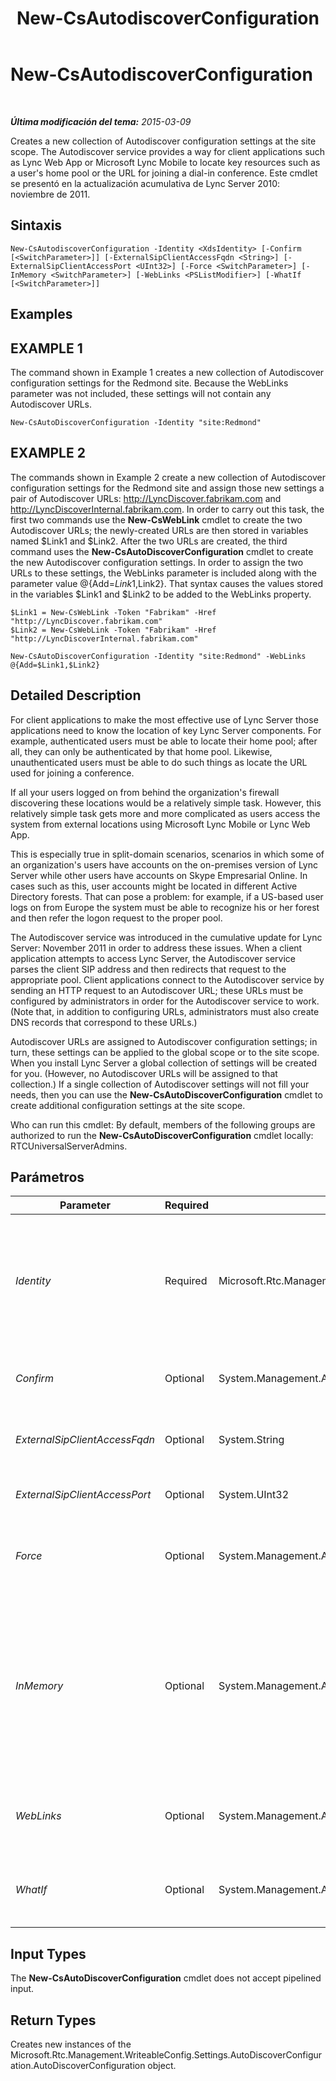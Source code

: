 ﻿---
title: New-CsAutodiscoverConfiguration
TOCTitle: New-CsAutodiscoverConfiguration
ms:assetid: 6b878b0e-f0c0-46a2-99b8-fd2105250600
ms:mtpsurl: https://technet.microsoft.com/es-es/library/Hh690022(v=OCS.15)
ms:contentKeyID: 48275567
ms.date: 01/07/2017
mtps_version: v=OCS.15
ms.translationtype: HT
---

# New-CsAutodiscoverConfiguration

 

_**Última modificación del tema:** 2015-03-09_

Creates a new collection of Autodiscover configuration settings at the site scope. The Autodiscover service provides a way for client applications such as Lync Web App or Microsoft Lync Mobile to locate key resources such as a user's home pool or the URL for joining a dial-in conference. Este cmdlet se presentó en la actualización acumulativa de Lync Server 2010: noviembre de 2011.

## Sintaxis

    New-CsAutodiscoverConfiguration -Identity <XdsIdentity> [-Confirm [<SwitchParameter>]] [-ExternalSipClientAccessFqdn <String>] [-ExternalSipClientAccessPort <UInt32>] [-Force <SwitchParameter>] [-InMemory <SwitchParameter>] [-WebLinks <PSListModifier>] [-WhatIf [<SwitchParameter>]]

## Examples

## EXAMPLE 1

The command shown in Example 1 creates a new collection of Autodiscover configuration settings for the Redmond site. Because the WebLinks parameter was not included, these settings will not contain any Autodiscover URLs.

    New-CsAutoDiscoverConfiguration -Identity "site:Redmond"

## EXAMPLE 2

The commands shown in Example 2 create a new collection of Autodiscover configuration settings for the Redmond site and assign those new settings a pair of Autodiscover URLs: http://LyncDiscover.fabrikam.com and http://LyncDiscoverInternal.fabrikam.com. In order to carry out this task, the first two commands use the **New-CsWebLink** cmdlet to create the two Autodiscover URLs; the newly-created URLs are then stored in variables named $Link1 and $Link2. After the two URLs are created, the third command uses the **New-CsAutoDiscoverConfiguration** cmdlet to create the new Autodiscover configuration settings. In order to assign the two URLs to these settings, the WebLinks parameter is included along with the parameter value @{Add=$Link1,$Link2}. That syntax causes the values stored in the variables $Link1 and $Link2 to be added to the WebLinks property.

    $Link1 = New-CsWebLink -Token "Fabrikam" -Href "http://LyncDiscover.fabrikam.com"
    $Link2 = New-CsWebLink -Token "Fabrikam" -Href "http://LyncDiscoverInternal.fabrikam.com"
    
    New-CsAutoDiscoverConfiguration -Identity "site:Redmond" -WebLinks @{Add=$Link1,$Link2}

## Detailed Description

For client applications to make the most effective use of Lync Server those applications need to know the location of key Lync Server components. For example, authenticated users must be able to locate their home pool; after all, they can only be authenticated by that home pool. Likewise, unauthenticated users must be able to do such things as locate the URL used for joining a conference.

If all your users logged on from behind the organization's firewall discovering these locations would be a relatively simple task. However, this relatively simple task gets more and more complicated as users access the system from external locations using Microsoft Lync Mobile or Lync Web App.

This is especially true in split-domain scenarios, scenarios in which some of an organization's users have accounts on the on-premises version of Lync Server while other users have accounts on Skype Empresarial Online. In cases such as this, user accounts might be located in different Active Directory forests. That can pose a problem: for example, if a US-based user logs on from Europe the system must be able to recognize his or her forest and then refer the logon request to the proper pool.

The Autodiscover service was introduced in the cumulative update for Lync Server: November 2011 in order to address these issues. When a client application attempts to access Lync Server, the Autodiscover service parses the client SIP address and then redirects that request to the appropriate pool. Client applications connect to the Autodiscover service by sending an HTTP request to an Autodiscover URL; these URLs must be configured by administrators in order for the Autodiscover service to work. (Note that, in addition to configuring URLs, administrators must also create DNS records that correspond to these URLs.)

Autodiscover URLs are assigned to Autodiscover configuration settings; in turn, these settings can be applied to the global scope or to the site scope. When you install Lync Server a global collection of settings will be created for you. (However, no Autodiscover URLs will be assigned to that collection.) If a single collection of Autodiscover settings will not fill your needs, then you can use the **New-CsAutoDiscoverConfiguration** cmdlet to create additional configuration settings at the site scope.

Who can run this cmdlet: By default, members of the following groups are authorized to run the **New-CsAutoDiscoverConfiguration** cmdlet locally: RTCUniversalServerAdmins.

## Parámetros


<table>
<colgroup>
<col style="width: 25%" />
<col style="width: 25%" />
<col style="width: 25%" />
<col style="width: 25%" />
</colgroup>
<thead>
<tr class="header">
<th>Parameter</th>
<th>Required</th>
<th>Type</th>
<th>Description</th>
</tr>
</thead>
<tbody>
<tr class="odd">
<td><p><em>Identity</em></p></td>
<td><p>Required</p></td>
<td><p>Microsoft.Rtc.Management.Xds.XdsIdentity</p></td>
<td><p>Unique identifier for the collection of Autodiscover configuration settings to be modified. To create a collection configured at the site scope, use syntax similar to this:</p>
<p>-Identity &quot;site:Redmond&quot;</p></td>
</tr>
<tr class="even">
<td><p><em>Confirm</em></p></td>
<td><p>Optional</p></td>
<td><p>System.Management.Automation.SwitchParameter</p></td>
<td><p>Prompts you for confirmation before executing the command.</p></td>
</tr>
<tr class="odd">
<td><p><em>ExternalSipClientAccessFqdn</em></p></td>
<td><p>Optional</p></td>
<td><p>System.String</p></td>
<td><p>Fully qualified domain name of the server used for external client access.</p></td>
</tr>
<tr class="even">
<td><p><em>ExternalSipClientAccessPort</em></p></td>
<td><p>Optional</p></td>
<td><p>System.UInt32</p></td>
<td><p>Port used for eternal client access.</p></td>
</tr>
<tr class="odd">
<td><p><em>Force</em></p></td>
<td><p>Optional</p></td>
<td><p>System.Management.Automation.SwitchParameter</p></td>
<td><p>Suppresses the display of any non-fatal error message that might occur when running the command.</p></td>
</tr>
<tr class="even">
<td><p><em>InMemory</em></p></td>
<td><p>Optional</p></td>
<td><p>System.Management.Automation.SwitchParameter</p></td>
<td><p>Creates an object reference without actually committing the object as a permanent change. If you assign the output of a command called with this parameter to a variable, you can make changes to the properties of the object reference and then commit those changes by calling the <strong>Set-CsAutoDiscoverConfiguration</strong> cmdlet.</p></td>
</tr>
<tr class="odd">
<td><p><em>WebLinks</em></p></td>
<td><p>Optional</p></td>
<td><p>System.Management.Automation.PSListModifier</p></td>
<td><p>Collection of Autodiscover URLs. These URLs must be created by using the <strong>New-CsWebLink</strong> cmdlet.</p></td>
</tr>
<tr class="even">
<td><p><em>WhatIf</em></p></td>
<td><p>Optional</p></td>
<td><p>System.Management.Automation.SwitchParameter</p></td>
<td><p>Describes what would happen if you executed the command without actually executing the command.</p></td>
</tr>
</tbody>
</table>


## Input Types

The **New-CsAutoDiscoverConfiguration** cmdlet does not accept pipelined input.

## Return Types

Creates new instances of the Microsoft.Rtc.Management.WriteableConfig.Settings.AutoDiscoverConfiguration.AutoDiscoverConfiguration object.

